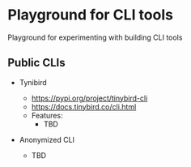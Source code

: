# Playground for CLI tools
Playground for experimenting with building CLI tools

## Public CLIs
- Tynibird
  - https://pypi.org/project/tinybird-cli
  - https://docs.tinybird.co/cli.html
  - Features:
    - TBD

- Anonymized CLI
  - TBD
